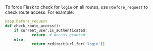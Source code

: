 To force Flask to check for `login` on all routes, use `@before_request` to check route access. For example:

```python
@app.before_request
def check_route_access():
    if current_user.is_authenticated:
            return  # Access granted
    else:
            return redirect(url_for('login'))

```